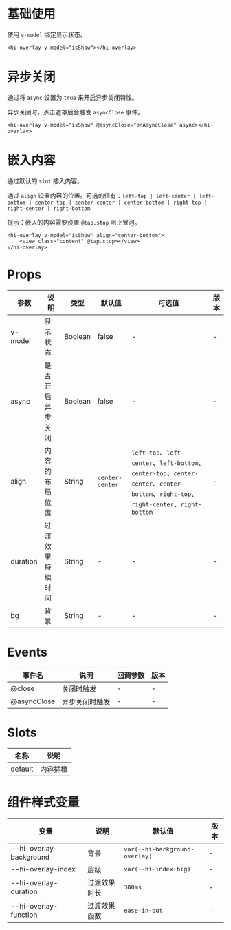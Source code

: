 # 基础使用

使用 `v-model` 绑定显示状态。

```vue
<hi-overlay v-model="isShow"></hi-overlay>
```

# 异步关闭

通过将 `async` 设置为 `true` 来开启异步关闭特性。

异步关闭时，点击遮罩后会触发 `asyncClose` 事件。

```vue
<hi-overlay v-model="isShow" @asyncClose="onAsyncClose" async></hi-overlay>
```

# 嵌入内容

通过默认的 `slot` 插入内容。

通过 `align` 设置内容的位置。可选的值有：`left-top | left-center | left-bottom | center-top | center-center | center-bottom | right-top | right-center | right-bottom`

提示：嵌入的内容需要设置 `@tap.stop` 阻止冒泡。

```vue
<hi-overlay v-model="isShow" align="center-bottom">
    <view class="content" @tap.stop></view>
</hi-overlay>
```

# Props

| 参数     | 说明             | 类型    | 默认值          | 可选值                                                                                                                                | 版本 |
| -------- | ---------------- | ------- | --------------- | ------------------------------------------------------------------------------------------------------------------------------------- | ---- |
| v-model  | 显示状态         | Boolean | false           | -                                                                                                                                     | -    |
| async    | 是否开启异步关闭 | Boolean | false           | -                                                                                                                                     | -    |
| align    | 内容的布局位置   | String  | `center-center` | `left-top`、`left-center`、`left-bottom`、`center-top`、`center-center`、`center-bottom`、`right-top`、`right-center`、`right-bottom` | -    |
| duration | 过渡效果持续时间 | String  | -               | -                                                                                                                                     | -    |
| bg       | 背景             | String  | -               | -                                                                                                                                     | -    |

# Events

| 事件名      | 说明           | 回调参数 | 版本 |
| ----------- | -------------- | -------- | ---- |
| @close      | 关闭时触发     | -        | -    |
| @asyncClose | 异步关闭时触发 | -        | -    |

# Slots

| 名称    | 说明     |
| ------- | -------- |
| default | 内容插槽 |

# 组件样式变量

| 变量                    | 说明         | 默认值                         | 版本 |
| ----------------------- | ------------ | ------------------------------ | ---- |
| --hi-overlay-background | 背景         | `var(--hi-background-overlay)` | -    |
| --hi-overlay-index      | 层级         | `var(--hi-index-big)`          | -    |
| --hi-overlay-duration   | 过渡效果时长 | `300ms`                        | -    |
| --hi-overlay-function   | 过渡效果函数 | `ease-in-out`                  | -    |
